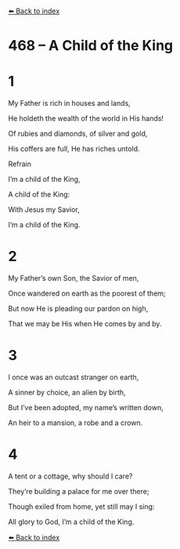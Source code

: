 [⬅️ Back to index](../README.md)

# 468 – A Child of the King





# 1

My Father is rich in houses and lands,

He holdeth the wealth of the world in His hands!

Of rubies and diamonds, of silver and gold,

His coffers are full, He has riches untold.



Refrain

I’m a child of the King,

A child of the King:

With Jesus my Savior,

I’m a child of the King.



# 2

My Father’s own Son, the Savior of men,

Once wandered on earth as the poorest of them;

But now He is pleading our pardon on high,

That we may be His when He comes by and by.



# 3

I once was an outcast stranger on earth,

A sinner by choice, an alien by birth,

But I’ve been adopted, my name’s written down,

An heir to a mansion, a robe and a crown.



# 4

A tent or a cottage, why should I care?

They’re building a palace for me over there;

Though exiled from home, yet still may I sing:

All glory to God, I’m a child of the King.

[⬅️ Back to index](../README.md)
